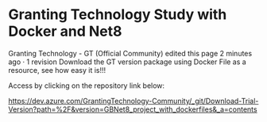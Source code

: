 # Granting Technology Study with Docker and Net8
 
Granting Technology - GT (Official Community) edited this page 2 minutes ago · 1 revision
Download the GT version package using Docker File as a resource, see how easy it is!!!

Access by clicking on the repository link below:

https://dev.azure.com/GrantingTechnology-Community/_git/Download-Trial-Version?path=%2F&version=GBNet8_project_with_dockerfiles&_a=contents
